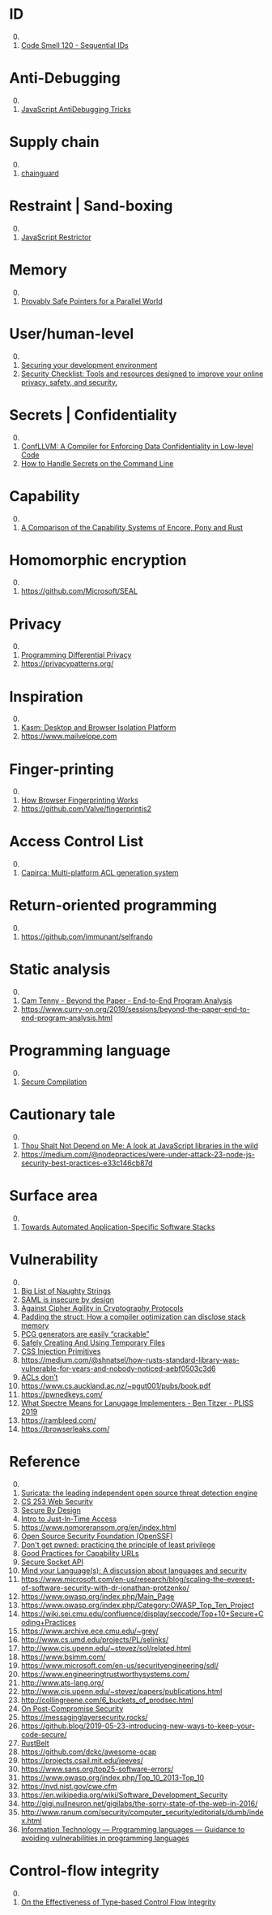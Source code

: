 # ID

0. []()
0. [Code Smell 120 - Sequential IDs](https://maximilianocontieri.com/code-smell-120-sequential-ids)

# Anti-Debugging

0. []()
0. [JavaScript AntiDebugging Tricks](https://x-c3ll.github.io/posts/javascript-antidebugging/)

# Supply chain

0. []()
0. [chainguard](https://chainguard.dev/)

# Restraint | Sand-boxing

0. []()
0. [JavaScript Restrictor](https://polcak.github.io/jsrestrictor/)

# Memory

0. []()
0. [Provably Safe Pointers for a Parallel World](https://www.youtube.com/watch?v=ugf58HNd7Rg)

# User/human-level

0. []()
0. [Securing your development environment](https://stsewd.dev/posts/securing-your-dev-environment/)
0. [Security Checklist: Tools and resources designed to improve your online privacy, safety, and security.](https://brianlovin.com/security)

# Secrets | Confidentiality

0. []()
0. [ConfLLVM: A Compiler for Enforcing Data Confidentiality in Low-level Code](https://www.microsoft.com/en-us/research/publication/an-instrumenting-compiler-for-enforcing-confidentiality-in-low-level-code/)
0. [How to Handle Secrets on the Command Line](https://smallstep.com/blog/command-line-secrets/)

# Capability

0. []()
0. [A Comparison of the Capability Systems of Encore, Pony and Rust](https://uu.diva-portal.org/smash/get/diva2:1363822/FULLTEXT01.pdf)

# Homomorphic encryption

0. []()
0. https://github.com/Microsoft/SEAL

# Privacy

0. []()
0. [Programming Differential Privacy](https://uvm-plaid.github.io/programming-dp/intro.html)
0. https://privacypatterns.org/

# Inspiration

0. []()
0. [Kasm: Desktop and Browser Isolation Platform](https://www.kasmweb.com/)
0. https://www.mailvelope.com

# Finger-printing

0. []()
0. [How Browser Fingerprinting Works](https://kevq.uk/how-browser-fingerprinting-works/)
0. https://github.com/Valve/fingerprintjs2

# Access Control List

0. []()
0. [Capirca: Multi-platform ACL generation system](https://github.com/google/capirca)

# Return-oriented programming

0. []()
0. https://github.com/immunant/selfrando

# Static analysis

0. []()
0. [Cam Tenny - Beyond the Paper - End-to-End Program Analysis](https://www.youtube.com/watch?v=hmDz0Rv6hKI)
0. https://www.curry-on.org/2019/sessions/beyond-the-paper-end-to-end-program-analysis.html

# Programming language

0. []()
0. [Secure Compilation](https://blog.sigplan.org/2019/07/01/secure-compilation/)

# Cautionary tale

0. []()
0. [Thou Shalt Not Depend on Me: A look at JavaScript libraries in the wild](https://queue.acm.org/detail.cfm?id=3205288)
0. https://medium.com/@nodepractices/were-under-attack-23-node-js-security-best-practices-e33c146cb87d

# Surface area

0. []()
0. [Towards Automated Application-Specific Software Stacks](https://arxiv.org/pdf/1907.01933.pdf)

# Vulnerability

0. []()
0. [Big List of Naughty Strings](https://github.com/minimaxir/big-list-of-naughty-strings)
0. [SAML is insecure by design](https://joonas.fi/2021/08/saml-is-insecure-by-design/)
0. [Against Cipher Agility in Cryptography Protocols](https://paragonie.com/blog/2019/10/against-agility-in-cryptography-protocols)
0. [Padding the struct: How a compiler optimization can disclose stack memory](https://www.nccgroup.trust/us/about-us/newsroom-and-events/blog/2019/october/padding-the-struct-how-a-compiler-optimization-can-disclose-stack-memory/)
0. [PCG generators are easily “crackable”](https://news.ycombinator.com/item?id=21475210)
0. [Safely Creating And Using Temporary Files](https://www.netmeister.org/blog/mktemp.html)
0. [CSS Injection Primitives](https://x-c3ll.github.io/posts/CSS-Injection-Primitives/)
0. https://medium.com/@shnatsel/how-rusts-standard-library-was-vulnerable-for-years-and-nobody-noticed-aebf0503c3d6
0. [ACLs don’t](http://citeseerx.ist.psu.edu/viewdoc/download?doi=10.1.1.406.4684&rep=rep1&type=pdf)
0. https://www.cs.auckland.ac.nz/~pgut001/pubs/book.pdf
0. https://pwnedkeys.com/
0. [What Spectre Means for Lanugage Implementers - Ben Titzer - PLISS 2019](https://www.youtube.com/watch?v=FGX-KD5Nh2g)
0. https://rambleed.com/
0. https://browserleaks.com/

# Reference

0. []()
0. [Suricata: the leading independent open source threat detection engine](https://suricata.io/)
0. [CS 253 Web Security](https://web.stanford.edu/class/cs253/)
0. [Secure By Design](https://www.amazon.com/Secure-Design-Daniel-Deogun/dp/1617294357)
0. [Intro to Just-In-Time Access](https://compliance.dev/2021/04/29/introduction-to-just-in-time-access/)
0. https://www.nomoreransom.org/en/index.html
0. [Open Source Security Foundation (OpenSSF)](https://openssf.org/)
0. [Don't get pwned: practicing the principle of least privilege](https://cloud.google.com/blog/products/identity-security/dont-get-pwned-practicing-the-principle-of-least-privilege)
0. [Good Practices for Capability URLs](https://www.w3.org/TR/capability-urls/)
0. [Secure Socket API](https://securesocketapi.org/)
0. [Mind your Language(s): A discussion about languages and security](https://www.ssi.gouv.fr/uploads/IMG/pdf/Mind_Your_Languages_-_version_longue.pdf)
0. https://www.microsoft.com/en-us/research/blog/scaling-the-everest-of-software-security-with-dr-jonathan-protzenko/
0. https://www.owasp.org/index.php/Main_Page
0. https://www.owasp.org/index.php/Category:OWASP_Top_Ten_Project
0. https://wiki.sei.cmu.edu/confluence/display/seccode/Top+10+Secure+Coding+Practices
0. https://www.archive.ece.cmu.edu/~grey/
0. http://www.cs.umd.edu/projects/PL/selinks/
0. http://www.cis.upenn.edu/~stevez/sol/related.html
0. https://www.bsimm.com/
0. https://www.microsoft.com/en-us/securityengineering/sdl/
0. https://www.engineeringtrustworthysystems.com/
0. http://www.ats-lang.org/
0. http://www.cis.upenn.edu/~stevez/papers/publications.html
0. http://collingreene.com/6_buckets_of_prodsec.html
0. [On Post-Compromise Security](https://eprint.iacr.org/2016/221.pdf)
0. https://messaginglayersecurity.rocks/
0. https://github.blog/2019-05-23-introducing-new-ways-to-keep-your-code-secure/
0. [RustBelt](https://plv.mpi-sws.org/rustbelt/popl18/)
0. https://github.com/dckc/awesome-ocap
0. https://projects.csail.mit.edu/jeeves/
0. https://www.sans.org/top25-software-errors/
0. https://www.owasp.org/index.php/Top_10_2013-Top_10
0. https://nvd.nist.gov/cwe.cfm
0. https://en.wikipedia.org/wiki/Software_Development_Security
0. http://gigi.nullneuron.net/gigilabs/the-sorry-state-of-the-web-in-2016/
0. http://www.ranum.com/security/computer_security/editorials/dumb/index.html
0. [Information Technology — Programming languages — Guidance	to avoiding vulnerabilities in programming languages](http://www.open-std.org/jtc1/sc22/wg23/docs/ISO-IECJTC1-SC22-WG23_N0751-tr24772-1-after-pre-meeting-51-webex-20171016.pdf)

# Control-flow integrity

0. []()
0. [On the Effectiveness of Type-based Control Flow Integrity](https://sajjadium.github.io/files/acsac2018typecfi_paper.pdf)

